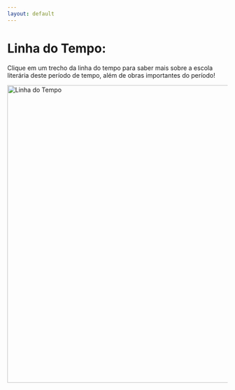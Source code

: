 ```yaml
---
layout: default
---
```


<h1>Linha do Tempo:</h1>
<p>Clique em um trecho da linha do tempo para saber mais sobre a escola literária deste período de tempo, além de obras importantes do período!</p>
<img id="ldt" src="../rsc/ldt/ldt.png" alt="Linha do Tempo" usemap="#ldtmap" width="680px">
<map id="ldtmapid" name="ldtmap">
    <area shape="rect" coords="3,2,170,53" alt="Realismo" onclick="changeDescription('Realismo')">
    <!-- <area shape="rect" coords="806,9,1597,257" alt="Simbolismo" onclick="changeDescription('Simbolismo')"> -->
</map>

<h2 id=escTitle style="color:#57ABEC"></h2>
<p id=escDesc></p>

<script>
function changeDescription(escola)
{
    alert(`Description changed to ${escola}.`);
    switch(escola)
    {
        case 'Realismo':
            alert(`partiu realismo`);
            document.getElementById('escTitle').innerHTML = 'Realismo';
            document.getElementById('escDesc').innerHTML = 'O Realismo é definido por lorem ipsum dolor sit amet.';
            break;

        case 'Simbolismo':
            document.getElementById('escTitle').innerHTML = 'Simbolismo';
            document.getElementById('escDesc').innerHTML = 'O Simbolismo é definido por lorem ipsum dolor sit amet.';
            break;
    }
}
</script>